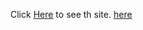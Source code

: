 Click [Here]([url](https://utang-patel.github.io/Shree-Dhanlaxmi-Traders/)) to see th site.
[here](https://utang-patel.github.io/Shree-Dhanlaxmi-Traders/) 

